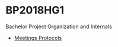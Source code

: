 # BP2018HG1
Bachelor Project Organization and Internals

- [Meetings Protocols](https://github.com/hpi-sam/BP2018HG1/wiki/Meeting-Protocols)
